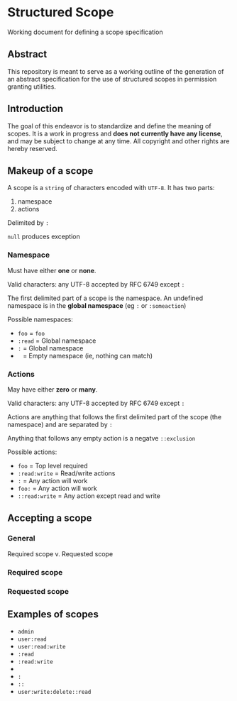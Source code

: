 # Structured Scope
Working document for defining a scope specification

## Abstract

This repository is meant to serve as a working outline of the generation of an abstract specification for the use of structured scopes in permission granting utilities.

## Introduction

The goal of this endeavor is to standardize and define the meaning of scopes. It is a work in progress and **does not currently have any license**, and may be subject to change at any time. All copyright and other rights are hereby reserved.

## Makeup of a scope

A scope is a `string` of characters encoded with `UTF-8`. It has two parts:

1. namespace
2. actions

Delimited by `:`

`null` produces exception

### Namespace

Must have either **one** or **none**.

Valid characters: any UTF-8 accepted by RFC 6749 except `:`

The first delimited part of a scope is the namespace. An undefined namespace is in the **global namespace** (eg `:` or `:someaction`)

Possible namespaces:

- `foo` = `foo`
- `:read` = Global namespace
- `:` = Global namespace
- ` ` = Empty namespace (ie, nothing can match)

### Actions

May have either **zero** or **many**.

Valid characters: any UTF-8 accepted by RFC 6749 except `:`

Actions are anything that follows the first delimited part of the scope (the namespace) and are separated by `:`

Anything that follows any empty action is a negatve `::exclusion`

Possible actions:

- `foo` = Top level required
- `:read:write` = Read/write actions
- `:` = Any action will work
- `foo:` = Any action will work
- `::read:write` = Any action except read and write

## Accepting a scope

### General

Required scope v. Requested scope

### Required scope

### Requested scope

## Examples of scopes

- `admin`
- `user:read`
- `user:read:write`
- `:read`
- `:read:write`
- ` `
- `:`
- `::`
- `user:write:delete::read`
